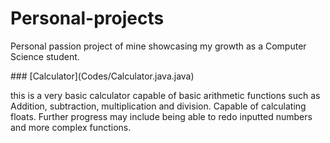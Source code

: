 # Personal-projects

Personal passion project of mine showcasing my growth as a Computer Science student.



\### \[Calculator](Codes/Calculator.java.java)

this is a very basic calculator capable of basic arithmetic functions such as Addition, subtraction, multiplication and division. Capable of calculating floats. Further progress may include being able to redo inputted numbers and more complex functions.

